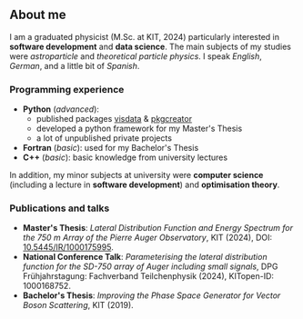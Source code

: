 ## About me

<!--
**PhilippMeder/PhilippMeder** is a ✨ _special_ ✨ repository because its `README.md` (this file) appears on your GitHub profile.

Here are some ideas to get you started:

- 🔭 I’m currently working on ...
- 🌱 I’m currently learning ...
- 👯 I’m looking to collaborate on ...
- 🤔 I’m looking for help with ...
- 💬 Ask me about ...
- 📫 How to reach me: ...
- 😄 Pronouns: ...
- ⚡ Fun fact: ...
-->

I am a graduated physicist (M.Sc. at KIT, 2024) particularly interested in **software development** and **data science**.
The main subjects of my studies were *astroparticle* and *theoretical particle physics*.
I speak *English*, *German*, and a little bit of *Spanish*.

### Programming experience

- **Python** (*advanced*):
  - published packages [visdata](https://github.com/PhilippMeder/visdata) & [pkgcreator](https://github.com/PhilippMeder/pkgcreator)
  - developed a python framework for my Master's Thesis  
  - a lot of unpublished private projects
- **Fortran** (*basic*): used for my Bachelor's Thesis
- **C++** (*basic*): basic knowledge from university lectures

In addition, my minor subjects at university were **computer science** (including a lecture in **software development**) and **optimisation theory**.

### Publications and talks
- **Master's Thesis**: *Lateral Distribution Function and Energy Spectrum for the 750 m Array of the Pierre Auger Observatory*, KIT (2024), DOI: [10.5445/IR/1000175995](https://doi.org/10.5445/IR/1000175995).
- **National Conference Talk**: *Parameterising the lateral distribution function for the SD-750 array of Auger including small signals*, DPG Frühjahrstagung: Fachverband Teilchenphysik (2024), KITopen-ID: 1000168752.
- **Bachelor's Thesis**: *Improving the Phase Space Generator for Vector Boson Scattering*, KIT (2019).
